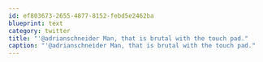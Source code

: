 ```yaml
---
id: ef803673-2655-4877-8152-febd5e2462ba
blueprint: text
category: twitter
title: "'@adrianschneider Man, that is brutal with the touch pad."
caption: "'@adrianschneider Man, that is brutal with the touch pad."
---
```

